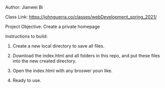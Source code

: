 Author: Jianwei Bi

Class Link: https://johnguerra.co/classes/webDevelopment_spring_2021/

Project Objective: Create a private homepage

Instructions to build:

1. Create a new local directory to save all files.

2. Download the index.html and all folders in this repo, and put these files into the new created directory. 

3. Open the index.html with any broswer youn like. 

4. Ready to use. 

